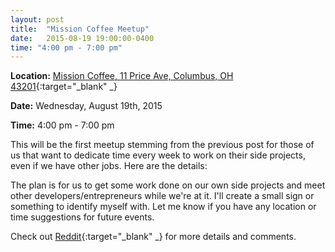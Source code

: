 ```yaml
---
layout: post
title:  "Mission Coffee Meetup"
date:   2015-08-19 19:00:00-0400
time: "4:00 pm - 7:00 pm"
---
```

**Location:** [Mission Coffee, 11 Price Ave, Columbus, OH 43201](https://www.google.com/maps/place/Mission+Coffee+Co.+LLC/@39.9805566,-83.0046931,19.5z/data=!4m2!3m1!1s0x0000000000000000:0x0c6fccff56e2d8df!6m1!1e1){:target="_blank" _}

**Date:** Wednesday, August 19th, 2015

**Time:** 4:00 pm - 7:00 pm

This will be the first meetup stemming from the previous post for those of us that want to dedicate time every week to work on their side projects, even if we have other jobs. Here are the details:

The plan is for us to get some work done on our own side projects and meet other developers/entrepreneurs while we're at it. I'll create a small sign or something to identify myself with. Let me know if you have any location or time suggestions for future events.

Check out [Reddit](https://www.reddit.com/r/ColumbusIT/comments/3hcff0/short_north_entrepreneurial_meetup_thursday/){:target="_blank" _} for more details and comments.
